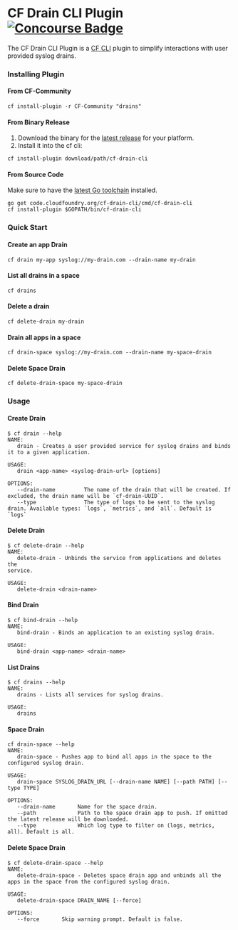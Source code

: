CF Drain CLI Plugin
[![Concourse Badge][ci-badge]][ci-tests]
====================

The CF Drain CLI Plugin is a [CF CLI][cf-cli] plugin to simplify interactions
with user provided syslog drains.

### Installing Plugin

#### From CF-Community

```
cf install-plugin -r CF-Community "drains"
```

#### From Binary Release

1. Download the binary for the [latest release][latest-release] for your
   platform.
1. Install it into the cf cli:

```
cf install-plugin download/path/cf-drain-cli
```

#### From Source Code

Make sure to have the [latest Go toolchain][golang-dl] installed.

```
go get code.cloudfoundry.org/cf-drain-cli/cmd/cf-drain-cli
cf install-plugin $GOPATH/bin/cf-drain-cli
```

### Quick Start

#### Create an app Drain
```
cf drain my-app syslog://my-drain.com --drain-name my-drain
```

#### List all drains in a space
```
cf drains 
```

#### Delete a drain
```
cf delete-drain my-drain
```

#### Drain all apps in a space
```
cf drain-space syslog://my-drain.com --drain-name my-space-drain
```

#### Delete Space Drain
```
cf delete-drain-space my-space-drain
```

### Usage
#### Create Drain
```
$ cf drain --help
NAME:
   drain - Creates a user provided service for syslog drains and binds it to a given application.

USAGE:
   drain <app-name> <syslog-drain-url> [options]

OPTIONS:
   --drain-name         The name of the drain that will be created. If excluded, the drain name will be `cf-drain-UUID`.
   --type               The type of logs to be sent to the syslog drain. Available types: `logs`, `metrics`, and `all`. Default is `logs`
```

#### Delete Drain
```
$ cf delete-drain --help
NAME:
   delete-drain - Unbinds the service from applications and deletes the
service.

USAGE:
   delete-drain <drain-name>
```

#### Bind Drain
```
$ cf bind-drain --help
NAME:
   bind-drain - Binds an application to an existing syslog drain.

USAGE:
   bind-drain <app-name> <drain-name>
```

#### List Drains
```
$ cf drains --help
NAME:
   drains - Lists all services for syslog drains.

USAGE:
   drains
```

#### Space Drain

```
cf drain-space --help
NAME:
   drain-space - Pushes app to bind all apps in the space to the configured syslog drain.

USAGE:
   drain-space SYSLOG_DRAIN_URL [--drain-name NAME] [--path PATH] [--type TYPE]

OPTIONS:
   --drain-name       Name for the space drain.
   --path             Path to the space drain app to push. If omitted the latest release will be downloaded.
   --type             Which log type to filter on (logs, metrics, all). Default is all.
```

#### Delete Space Drain

```
$ cf delete-drain-space --help
NAME:
   delete-drain-space - Deletes space drain app and unbinds all the apps in the space from the configured syslog drain.

USAGE:
   delete-drain-space DRAIN_NAME [--force]

OPTIONS:
   --force       Skip warning prompt. Default is false.
```

[cf-cli]: https://code.cloudfoundry.org/cli
[ci-badge]: https://loggregator.ci.cf-app.com/api/v1/pipelines/products/jobs/cf-drain-cli-tests/badge
[ci-tests]: https://loggregator.ci.cf-app.com/teams/main/pipelines/products/jobs/cf-drain-cli-tests
[golang-dl]: https://golang.org/dl/
[latest-release]: https://github.com/cloudfoundry/cf-drain-cli/releases/latest

